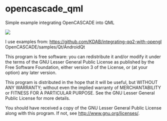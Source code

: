 # opencascade_qml
Simple example integrating OpenCASCADE into QML

<img src="https://3.downloader.disk.yandex.ru/disk/62b21206b9094c5d238f9ff6cf3320c39b971ba3721c7e480443e5c02cadd6b3/58fddfd3/tyEd1qUUR2oIUHfmv99e6xCgFvF0LyL5ReP5vfV0qB88SRIn18fy8uDTGzxY6aUxUWgafoybVHD6jPTHXnxuJw%3D%3D?uid=0&filename=2017-04-24_15-18-45.png&disposition=inline&hash=&limit=0&content_type=image%2Fpng&fsize=83988&hid=b899c40dda0125cd41ee1e792ba9b598&media_type=image&tknv=v2&etag=01359b55d673c7bba0acf6b4481c4c68"/>

I use examples from:
https://github.com/KDAB/integrating-qq2-with-opengl
OpenCASCADE/samples/Qt/AndroidQt

This program is free software: you can redistribute it and/or modify
it under the terms of the GNU Lesser General Public License as published by
the Free Software Foundation, either version 3 of the License, or
(at your option) any later version.

This program is distributed in the hope that it will be useful,
but WITHOUT ANY WARRANTY; without even the implied warranty of
MERCHANTABILITY or FITNESS FOR A PARTICULAR PURPOSE.  See the
GNU Lesser General Public License for more details.

You should have received a copy of the GNU Lesser General Public License
along with this program.  If not, see <http://www.gnu.org/licenses/>.

